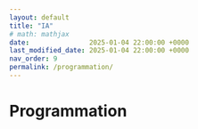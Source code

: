 ```yaml
---
layout: default
title: "IA"
# math: mathjax
date:               2025-01-04 22:00:00 +0000
last_modified_date: 2025-01-04 22:00:00 +0000
nav_order: 9
permalink: /programmation/
---
```


# Programmation
